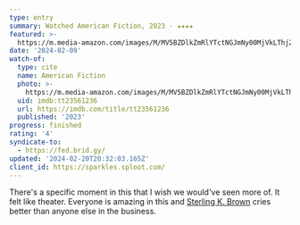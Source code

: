 ```yaml
---
type: entry
summary: Watched American Fiction, 2023 - ★★★★
featured: >-
  https://m.media-amazon.com/images/M/MV5BZDlkZmRlYTctNGJmNy00MjVkLThjZDQtMWY5Zjg2NjlhZDZkXkEyXkFqcGdeQXVyMDM2NDM2MQ@@._V1_SX300.jpg
date: '2024-02-09'
watch-of:
  type: cite
  name: American Fiction
  photo: >-
    https://m.media-amazon.com/images/M/MV5BZDlkZmRlYTctNGJmNy00MjVkLThjZDQtMWY5Zjg2NjlhZDZkXkEyXkFqcGdeQXVyMDM2NDM2MQ@@._V1_SX300.jpg
  uid: imdb:tt23561236
  url: https://imdb.com/title/tt23561236
  published: '2023'
progress: finished
rating: '4'
syndicate-to:
  - https://fed.brid.gy/
updated: '2024-02-20T20:32:03.165Z'
client_id: https://sparkles.sploot.com/
---
```

There's a specific moment in this that I wish we would've seen more of. It felt like theater. Everyone is amazing in this and [Sterling K. Brown](https://imdb.com/name/nm1250791/) cries better than anyone else in the business.
